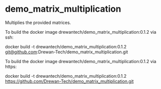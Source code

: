 # demo_matrix_multiplication
Multiplies the provided matrices.

To build the docker image drewantech/demo_matrix_multiplication:0.1.2 via ssh:

docker build -t drewantech/demo_matrix_multiplication:0.1.2 git@github.com:Drewan-Tech/demo_matrix_multiplication.git

To build the docker image drewantech/demo_matrix_multiplication:0.1.2 via https:

docker build -t drewantech/demo_matrix_multiplication:0.1.2 https://github.com/Drewan-Tech/demo_matrix_multiplication.git
